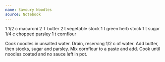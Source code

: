 ```yaml
---
name: Savoury Noodles
source: Notebook
---
```


1 1/2 c macaroni
2 T butter
2 t vegetable stock
1 t green herb stock
1 t sugar
1/4 c chopped parsley
1 t cornflour

Cook noodles in unsalted water.  Drain, reserving 1/2 c of water.  Add butter, then stocks, sugar and parsley.  Mix cornflour to a paste and add.  Cook until noodles coated and no sauce left in pot.

